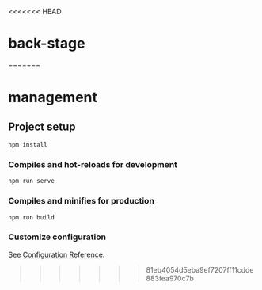 <<<<<<< HEAD
# back-stage
=======
# management

## Project setup
```
npm install
```

### Compiles and hot-reloads for development
```
npm run serve
```

### Compiles and minifies for production
```
npm run build
```

### Customize configuration
See [Configuration Reference](https://cli.vuejs.org/config/).
>>>>>>> 81eb4054d5eba9ef7207ff11cdde883fea970c7b
